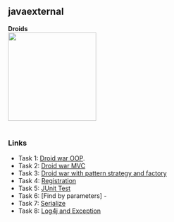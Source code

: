 ## javaexternal
**Droids**<br>
<img width = "200" height = "200" src = "https://avatars1.githubusercontent.com/u/40790300?s=460&v=4">
<br><br>
### Links
* Task 1: [Droid war OOP](https://github.com/Menacing15/javaexternal/tree/master/src/main/java/ua/javaextern/aleksandr/droidtask/droid).
* Task 2: [Droid war MVC](https://github.com/Menacing15/javaexternal/tree/master/src/main/java/ua/javaextern/aleksandr/droidtask/mvc_game)
* Task 3: [Droid war with pattern strategy and factory](https://github.com/Menacing15/javaexternal/tree/master/src/main/java/ua/javaextern/aleksandr/droidtask/strategy)
* Task 4: [Registration](https://github.com/Menacing15/javaexternal/tree/master/src/main/java/ua/javaextern/aleksandr/droidtask/mvc_entrance)
* Task 5: [JUnit Test](https://github.com/Menacing15/javaexternal/tree/master/src/test/java/ua/javaextern/aleksandr/droidtask)
* Task 6: [Find by parameters] - 
* Task 7: [Serialize](https://github.com/Menacing15/javaexternal/blob/master/src/main/java/ua/javaextern/aleksandr/droidtask/Serializator.java)
* Task 8: [Log4j and Exception](https://github.com/Menacing15/javaexternal/tree/master/src/main/java/property)
